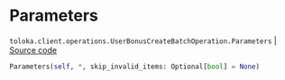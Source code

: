 # Parameters
`toloka.client.operations.UserBonusCreateBatchOperation.Parameters` | [Source code](https://github.com/Toloka/toloka-kit/blob/v1.0.1/src/client/operations.py#L363)

```python
Parameters(self, *, skip_invalid_items: Optional[bool] = None)
```

